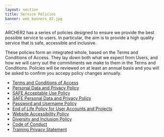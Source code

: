 ```yaml
---
layout: section
title: Service Policies 
banner: web_banners_02.jpg
---
```

ARCHER2 has a series of policies designed to ensure we provide the best possible service to users. In particular, the aim is to provide a high quality service that is safe, accessible and inclusive.

These policies form an integrated whole, based on the Terms and Conditions of Access. They lay down both what we expect from Users, and how we will carry out the commitments we make to them in the Terms and Conditions. Policies will be reviewed on at least an annual basis and you will be asked to confirm you accepy policy changes annually. 

* [Terms and Conditions of Access](tandc.html)
* [Personal Data and Privacy Policy](privacy.html)
* [SAFE Acceptable Use Policy](safe_acceptable_use_policy.html)
* [SAFE Personal Data and Privacy Policy](safe_privacy_policy.html)
* [Password and Username Policy](passwords_usernames.html)
* [End of Life Policy for User Accounts and Projects](project_account_closing.html)
* [Website Accessibility Policy](accessibility.html)
* [Diversity and Inclusion Policy](diversity-inclusion.html)
* [Code of Conduct](code-of-conduct.html)
* [Training Privacy Statement](../../training/code-of-conduct/training-privacy.html)
